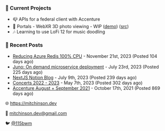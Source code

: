 ### 📌 Current Projects
- 📪 APIs for a federal client with Accenture
- 📸 Portals - WebXR 3D photo viewing - WIP ([demo](https://portals.mitchinson.dev/)) ([src](https://github.com/bmitchinson/vr-jpg-viewer-webxr))
- 🎶 Learning to use LoFi 12 for music doodling

### 📝 Recent Posts

- [Reducing Azure Redis 100% CPU](https://blog.mitchinson.dev/redis-cpu) - November 21st, 2023 (Posted 104 days ago)
- [Juno: On demand microservice deployment](https://blog.mitchinson.dev/juno) - July 23rd, 2023 (Posted 225 days ago)
- [NextJS Notion Blog](https://blog.mitchinson.dev/blog-2023) - July 9th, 2023 (Posted 239 days ago)
- [Concerts 2022 - 2023](https://blog.mitchinson.dev/concerts-2023) - May 7th, 2023 (Posted 302 days ago)
- [Accenture August + September 2021](https://blog.mitchinson.dev/pillar/aug-sep-21) - October 17th, 2021 (Posted 869 days ago)

🌐 https://mitchinson.dev

💌 mitchinson.dev@gmail.com

🐦 [@115bwm](https://twitter.com/115bwm)
